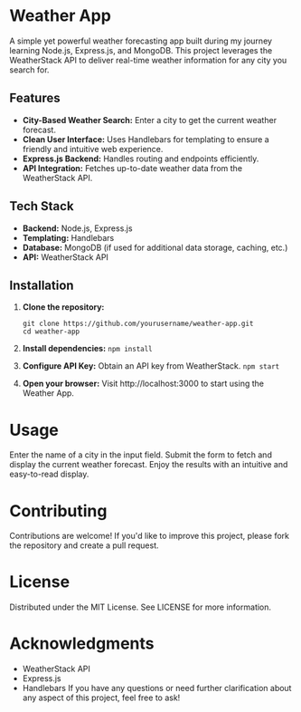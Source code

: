 # Weather App

A simple yet powerful weather forecasting app built during my journey learning Node.js, Express.js, and MongoDB. This project leverages the WeatherStack API to deliver real-time weather information for any city you search for.

## Features

- **City-Based Weather Search:** Enter a city to get the current weather forecast.
- **Clean User Interface:** Uses Handlebars for templating to ensure a friendly and intuitive web experience.
- **Express.js Backend:** Handles routing and endpoints efficiently.
- **API Integration:** Fetches up-to-date weather data from the WeatherStack API.

## Tech Stack

- **Backend:** Node.js, Express.js
- **Templating:** Handlebars
- **Database:** MongoDB (if used for additional data storage, caching, etc.)
- **API:** WeatherStack API

## Installation

1. **Clone the repository:**

   ```
   git clone https://github.com/yourusername/weather-app.git
   cd weather-app
2. **Install dependencies:**
```npm install```
3. **Configure API Key:**
Obtain an API key from WeatherStack.
```npm start```
4. **Open your browser:**
Visit http://localhost:3000 to start using the Weather App.

# Usage
Enter the name of a city in the input field.
Submit the form to fetch and display the current weather forecast.
Enjoy the results with an intuitive and easy-to-read display.
# Contributing
Contributions are welcome! If you'd like to improve this project, please fork the repository and create a pull request.

# License
Distributed under the MIT License. See LICENSE for more information.

# Acknowledgments
- WeatherStack API
- Express.js
- Handlebars
If you have any questions or need further clarification about any aspect of this project, feel free to ask!
